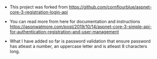 - This project was forked from https://github.com/cornflourblue/aspnet-core-3-registration-login-api

- You can read more from here for documentation and instructions https://jasonwatmore.com/post/2019/10/14/aspnet-core-3-simple-api-for-authentication-registration-and-user-management

- What I have added so far is password validation that ensure password has atleast a number, an uppercase letter and is atleast 8 characters long.
